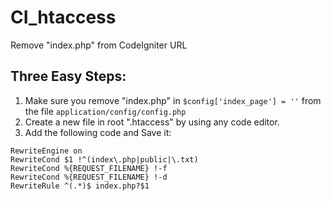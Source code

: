 # CI_htaccess
Remove "index.php" from CodeIgniter URL


## Three Easy Steps:

1. Make sure you remove "index.php" in ``` $config['index_page'] = '' ``` from the file ``` application/config/config.php ```
2. Create a new file in root ".htaccess" by using any code editor.
3. Add the following code and Save it:

```code
RewriteEngine on
RewriteCond $1 !^(index\.php|public|\.txt)
RewriteCond %{REQUEST_FILENAME} !-f
RewriteCond %{REQUEST_FILENAME} !-d
RewriteRule ^(.*)$ index.php?$1
```

